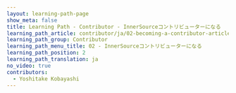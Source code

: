 ```yaml
---
layout: learning-path-page
show_meta: false
title: Learning Path - Contributor - InnerSourceコントリビューターになる
learning_path_article: contributor/ja/02-becoming-a-contributor-article-ja.asciidoc
learning_path_group: Contributor
learning_path_menu_title: 02 - InnerSourceコントリビューターになる
learning_path_position: 2
learning_path_translation: ja
no_video: true
contributors:
  - Yoshitake Kobayashi
---
```

<!--- This file autogenerated from https://github.com/InnerSourceCommons/InnerSourceLearningPath/blob/master/scripts/generate_learning_path_markdown.js -->